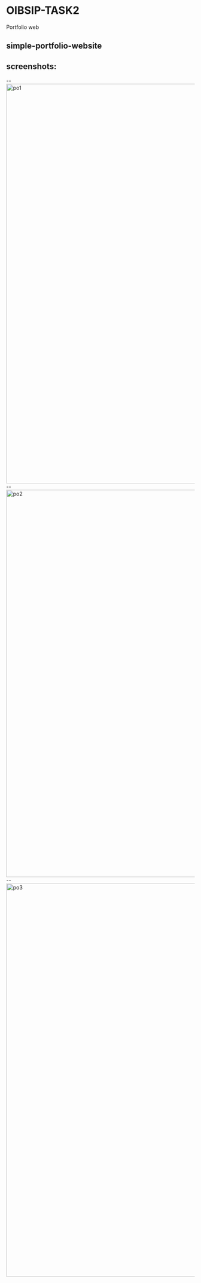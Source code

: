 # OIBSIP-TASK2
Portfolio web
## simple-portfolio-website
## screenshots:
-- <img width="1066" alt="po1" src="https://user-images.githubusercontent.com/113116997/211759087-d960125b-d5f3-41f4-9d6c-188c71bf6923.png">
-- <img width="1033" alt="po2" src="https://user-images.githubusercontent.com/113116997/211759122-d360fad4-3e00-4ea8-8655-39e29f52fc8f.png">
-- <img width="1049" alt="po3" src="https://user-images.githubusercontent.com/113116997/211759151-c45cb911-fcc1-4572-824f-388ba004a725.png">
